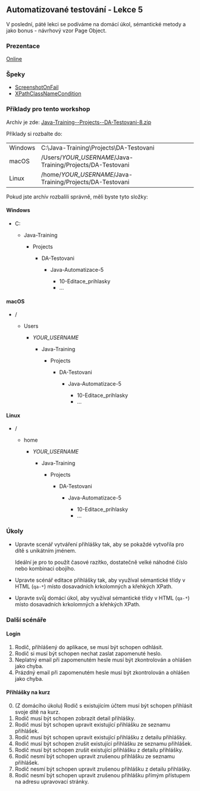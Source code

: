 ---
---
Automatizované testování - Lekce 5
----------------------------------

V poslední, páté lekci se podíváme na domácí úkol, sémantické metody a jako bonus - návrhový vzor Page Object.


### Prezentace

[Online](https://drive.google.com/file/d/1JR7-UoojCenqvvBuydg4ldJQf_JzGFfP/view?usp=sharing)



### Špeky

*   [ScreenshotOnFail](/data/2021-jaro/da-java-brno/ScreenshotOnFail.java)
*   [XPathClassNameCondition](/data/2021-jaro/da-java-brno/XPathClassNameCondition.java)



### Příklady pro tento workshop

Archív je zde:
[Java-Training--Projects--DA-Testovani-8.zip](/data/2021-jaro/da-java-brno/Java-Training--Projects--DA-Testovani-8.zip)


Příklady si rozbalte do:

<table class="column-1-right-align">
    <tr>
        <td>Windows</td>
        <td>C:\Java-Training\Projects\DA-Testovani</td>
    </tr>
    <tr>
        <td>macOS</td>
        <td>/Users/<i>YOUR_USERNAME</i>/Java-Training/Projects/DA-Testovani</td>
    </tr>
    <tr>
        <td>Linux</td>
        <td>/home/<i>YOUR_USERNAME</i>/Java-Training/Projects/DA-Testovani</td>
    </tr>
</table>


Pokud jste archív rozbalili správně, měli byste tyto složky:

#### Windows

<ul class="filesystem-tree">
    <li>C:</li>
    <ul>
        <li>Java-Training</li>
        <ul>
            <li>Projects</li>
            <ul>
                <li>DA-Testovani</li>
                <ul>
                    <li>Java-Automatizace-5</li>
                    <ul>
                        <li>10-Editace_prihlasky</li>
                        <li>...</li>
                    </ul>
                </ul>
            </ul>
        </ul>
    </ul>
</ul>


#### macOS

<ul class="filesystem-tree">
    <li>/</li>
    <ul>
        <li>Users</li>
        <ul>
            <li><i>YOUR_USERNAME</i></li>
            <ul>
                <li>Java-Training</li>
                <ul>
                    <li>Projects</li>
                    <ul>
                        <li>DA-Testovani</li>
                        <ul>
                            <li>Java-Automatizace-5</li>
                            <ul>
                                <li>10-Editace_prihlasky</li>
                                <li>...</li>
                            </ul>
                        </ul>
                    </ul>
                </ul>
            </ul>
        </ul>
    </ul>
</ul>


#### Linux

<ul class="filesystem-tree">
    <li>/</li>
    <ul>
        <li>home</li>
        <ul>
            <li><i>YOUR_USERNAME</i></li>
            <ul>
                <li>Java-Training</li>
                <ul>
                    <li>Projects</li>
                    <ul>
                        <li>DA-Testovani</li>
                        <ul>
                            <li>Java-Automatizace-5</li>
                            <ul>
                                <li>10-Editace_prihlasky</li>
                                <li>...</li>
                            </ul>
                        </ul>
                    </ul>
                </ul>
            </ul>
        </ul>
    </ul>
</ul>



### Úkoly

*   Upravte scenář vytváření přihlášky tak, aby se pokaždé vytvořila pro dítě s unikátním jménem.

    Ideální je pro to použít časové razítko, dostatečně velké náhodné číslo nebo kombinaci obojího.


*   Upravte scénář editace přihlášky tak, aby využíval sémantické třídy v HTML (`qa-*`) místo dosavadních krkolomných a křehkých XPath.


*   Upravte svůj domácí úkol, aby využíval sémantické třídy v HTML (`qa-*`) místo dosavadních krkolomných a křehkých XPath.



### Další scénáře

#### Login

1. Rodič, přihlášený do aplikace, se musí být schopen odhlásit.
2. Rodič si musí být schopen nechat zaslat zapomenuté heslo.
3. Neplatný email při zapomenutém hesle musí být zkontrolován a ohlášen jako chyba.
4. Prázdný email při zapomenutém hesle musí být zkontrolován a ohlášen jako chyba.

#### Přihlášky na kurz

0. (Z domácího úkolu) Rodič s existujícím účtem musí být schopen přihlásit svoje dítě na kurz.
1. Rodič musí být schopen zobrazit detail přihlášky.
2. Rodič musí být schopen upravit existující přihlášku ze seznamu přihlášek.
3. Rodič musí být schopen upravit existující přihlášku z detailu přihlášky.
4. Rodič musí být schopen zrušit existující přihlášku ze seznamu přihlášek.
5. Rodič musí být schopen zrušit existující přihlášku z detailu přihlášky.
6. Rodič nesmí být schopen upravit zrušenou přihlášku ze seznamu přihlášek.
7. Rodič nesmí být schopen upravit zrušenou přihlášku z detailu přihlášky.
8. Rodič nesmí být schopen upravit zrušenou přihlášku přímým přístupem na adresu upravovací stránky.
